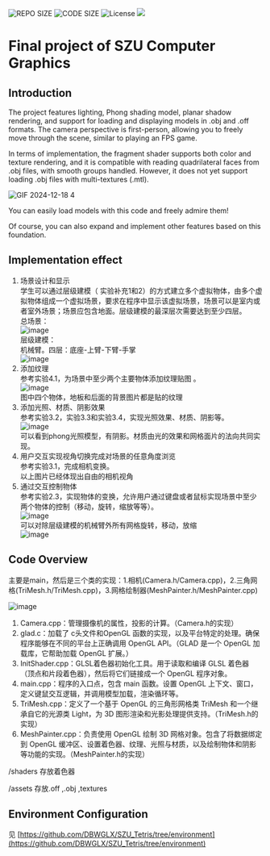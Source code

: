 ![REPO SIZE](https://img.shields.io/github/repo-size/DBWGLX/-OpenGL-3D-Lighting-and-Shadow-Modeling.svg)
![CODE SIZE](https://img.shields.io/github/languages/code-size/DBWGLX/-OpenGL-3D-Lighting-and-Shadow-Modeling.svg)
![License](https://img.shields.io/github/license/DBWGLX/-OpenGL-3D-Lighting-and-Shadow-Modeling.svg)
![](https://img.shields.io/badge/%20SZU%20-8C0A41)

# Final project of SZU Computer Graphics 

## Introduction

The project features lighting, Phong shading model, planar shadow rendering, and support for loading and displaying models in .obj and .off formats. The camera perspective is first-person, allowing you to freely move through the scene, similar to playing an FPS game.

In terms of implementation, the fragment shader supports both color and texture rendering, and it is compatible with reading quadrilateral faces from .obj files, with smooth groups handled. However, it does not yet support loading .obj files with multi-textures (.mtl).

![GIF 2024-12-18 4](https://github.com/user-attachments/assets/fbee1020-85b0-4f7f-95ce-8002cbc5d878)

You can easily load models with this code and freely admire them!

Of course, you can also expand and implement other features based on this foundation.

## Implementation effect

1.	场景设计和显示<br>
学生可以通过层级建模（ 实验补充1和2）的方式建立多个虚拟物体，由多个虚拟物体组成一个虚拟场景，要求在程序中显示该虚拟场景，场景可以是室内或者室外场景；场景应包含地面。层级建模的最深层次需要达到至少四层。<br>
总场景：<br>
 ![image](https://github.com/user-attachments/assets/8d125791-775d-46ca-a152-41687589ec55)<br>
层级建模：<br>
机械臂。四层：底座-上臂-下臂-手掌<br>
 ![image](https://github.com/user-attachments/assets/ce1ea30a-f567-4d88-8398-6d2a17e376ad)<br>
2.	添加纹理<br>
参考实验4.1，为场景中至少两个主要物体添加纹理贴图 。<br>
 ![image](https://github.com/user-attachments/assets/c438ffc5-4a28-4cbd-b107-71b0792e8ffc)<br>
图中四个物体，地板和后面的背景图片都是贴的纹理<br>
3.	添加光照、材质、阴影效果<br>
参考实验3.2，实验3.3和实验3.4，实现光照效果、材质、阴影等。<br>
 ![image](https://github.com/user-attachments/assets/85631fda-442f-4b15-9711-823e3b781bdb)<br>
可以看到phong光照模型，有阴影。材质由光的效果和网格面片的法向共同实现。<br>
4.	用户交互实现视角切换完成对场景的任意角度浏览<br>
参考实验3.1，完成相机变换。<br>
以上图片已经体现出自由的相机视角<br>
5.	通过交互控制物体<br>
参考实验2.3，实现物体的变换，允许用户通过键盘或者鼠标实现场景中至少两个物体的控制（移动，旋转，缩放等等）。<br>
 ![image](https://github.com/user-attachments/assets/0aac0b1e-1f03-48cd-81d6-1d64cec1bbfa)<br>
可以对除层级建模的机械臂外所有网格旋转，移动，放缩<br>
 ![image](https://github.com/user-attachments/assets/a8a426a9-5c9a-41cc-aa6d-51ecfad11042)<br>


## Code Overview

主要是main，然后是三个类的实现：1.相机(Camera.h/Camera.cpp)，2.三角网格(TriMesh.h/TriMesh.cpp)，3.网格绘制器(MeshPainter.h/MeshPainter.cpp)

![image](https://github.com/user-attachments/assets/22a8d7ca-6e3f-4e8d-b5d7-d0ad8d4357b8)<br>

1.	Camera.cpp：管理摄像机的属性，投影的计算。（Camera.h的实现）<br>
2.	glad.c：加载了 c头文件和OpenGL 函数的实现，以及平台特定的处理。确保程序能够在不同的平台上正确调用 OpenGL API。（GLAD 是一个 OpenGL 加载库，它帮助加载 OpenGL 扩展。）<br>
3.	InitShader.cpp：GLSL着色器初始化工具。用于读取和编译 GLSL 着色器（顶点和片段着色器），然后将它们链接成一个 OpenGL 程序对象。<br>
4.	main.cpp：程序的入口点，包含 main 函数。设置 OpenGL 上下文、窗口，定义键鼠交互逻辑，并调用模型加载，渲染循环等。<br>
5.	TriMesh.cpp：定义了一个基于 OpenGL 的三角形网格类 TriMesh 和一个继承自它的光源类 Light，为 3D 图形渲染和光影处理提供支持。（TriMesh.h的实现）<br>
6.	MeshPainter.cpp：负责使用 OpenGL 绘制 3D 网格对象。包含了将数据绑定到 OpenGL 缓冲区、设置着色器、纹理、光照与材质，以及绘制物体和阴影等功能的实现。（MeshPainter.h的实现）<br>

/shaders 存放着色器

/assets 存放.off ,.obj ,textures

## Environment Configuration

见 [https://github.com/DBWGLX/SZU_Tetris/tree/environment](https://github.com/DBWGLX/SZU_Tetris/tree/environment)
